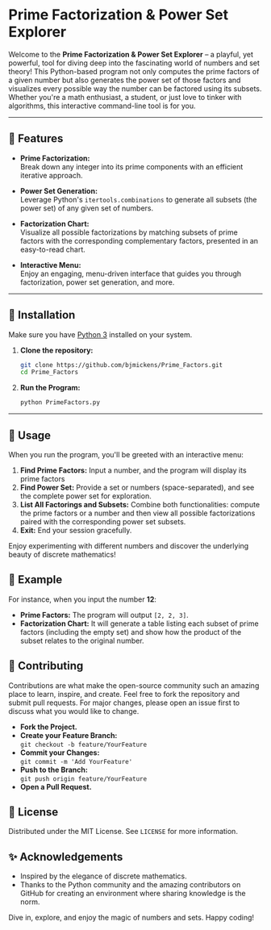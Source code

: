 # Prime Factorization & Power Set Explorer

Welcome to the **Prime Factorization & Power Set Explorer** – a playful, yet powerful, tool for diving deep into the fascinating world of numbers and set theory! This Python-based program not only computes the prime factors of a given number but also generates the power set of those factors and visualizes every possible way the number can be factored using its subsets. Whether you're a math enthusiast, a student, or just love to tinker with algorithms, this interactive command-line tool is for you.

---

## 🚀 Features

- **Prime Factorization:**  
  Break down any integer into its prime components with an efficient iterative approach.

- **Power Set Generation:**  
  Leverage Python's `itertools.combinations` to generate all subsets (the power set) of any given set of numbers.

- **Factorization Chart:**  
  Visualize all possible factorizations by matching subsets of prime factors with the corresponding complementary factors, presented in an easy-to-read chart.

- **Interactive Menu:**  
  Enjoy an engaging, menu-driven interface that guides you through factorization, power set generation, and more.

---

## 🔧 Installation

Make sure you have [Python 3](https://www.python.org/downloads/) installed on your system.

1. **Clone the repository:**

   ```bash
   git clone https://github.com/bjmickens/Prime_Factors.git
   cd Prime_Factors

2. **Run the Program:**

   ```bash
   python PrimeFactors.py

---

## 📖 Usage

When you run the program, you'll be greeted with an interactive menu:
1. **Find Prime Factors:**
   Input a number, and the program will display its prime factors
2. **Find Power Set:**
   Provide a set or numbers (space-separated), and see the complete power set for exploration.
3. **List All Factorings and Subsets:**
   Combine both functionalities: compute the prime factors or a number and then view all possible factorizations paired with the corresponding power set subsets. 
4. **Exit:**
   End your session gracefully.

Enjoy experimenting with different numbers and discover the underlying beauty of discrete mathematics!

## 🎯 Example

For instance, when you input the number **12**:

- **Prime Factors:** The program will output `[2, 2, 3]`.
- **Factorization Chart:** It will generate a table listing each subset of prime factors (including the empty set) and show how the product of the subset relates to the original number.

## 🤝 Contributing

Contributions are what make the open-source community such an amazing place to learn, inspire, and create. Feel free to fork the repository and submit pull requests. For major changes, please open an issue first to discuss what you would like to change.

- **Fork the Project.**
- **Create your Feature Branch:**  
  `git checkout -b feature/YourFeature`
- **Commit your Changes:**  
  `git commit -m 'Add YourFeature'`
- **Push to the Branch:**  
  `git push origin feature/YourFeature`
- **Open a Pull Request.**

## 📄 License

Distributed under the MIT License. See `LICENSE` for more information.

## ✨ Acknowledgements

- Inspired by the elegance of discrete mathematics.
- Thanks to the Python community and the amazing contributors on GitHub for creating an environment where sharing knowledge is the norm.

Dive in, explore, and enjoy the magic of numbers and sets. Happy coding!

